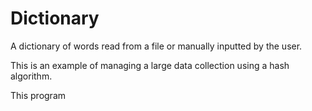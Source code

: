# Dictionary
A dictionary of words read from a file or manually inputted by the user.

This is an example of managing a large data collection using a hash algorithm.

This program
